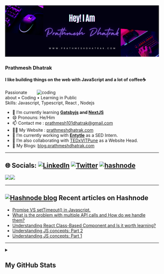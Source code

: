 [![MasterHead](https://github.com/Prathmesh-Dhatrak/Prathmesh-Dhatrak/blob/main/profile_hearder_img.png)](https://github.com/Prathmesh-Dhatrak)
###  Prathmesh Dhatrak

#### I like building things on the web with JavaScript and a lot of coffee☕
<img align="right" alt="coding" width="400" src="https://www.careerguide.com/career/wp-content/uploads/2021/08/Full-Stack-Developer-1.gif">
Passionate about • Coding • Learning in Public <br>
Skills: Javascript, Typescript, React , Nodejs <br>

- 🌱 I’m currently learning **[Gatsbyjs](https://www.gatsbyjs.com/) and [NextJS](https://nextjs.org/)**
- 😄 Pronouns: He/Him 
- 📫 Contact me : [prathmesh101dhatrak@gmail.com](mailto:prathmesh101dhatrak@gmail.com)
- 👨‍💻 My Website : [prathmeshdhatrak.com](https://prathmeshdhatrak.com)
- 🔭 I’m currently working with [**Entytle**](https://entytle.com/) as a SED Intern.
- 👯 I’m also collaborating with [TEDxVITPune](https://github.com/TEDxVITPune2022) as a Website Head.
- 👋 My Blogs: [blog.prathmeshdhatrak.com](https://blog.prathmeshdhatrak.com)

---

## 🌐 Socials: [![LinkedIn](https://img.shields.io/badge/LinkedIn-%230077B5.svg?logo=linkedin&logoColor=white)](https://www.linkedin.com/in/prathmesh-dhatrak/) [![Twitter](https://img.shields.io/badge/Twitter-%231DA1F2.svg?logo=Twitter&logoColor=white)](https://twitter.com/Prathmesh007_SD) [![hashnode](http://img.shields.io/badge/-Hashnode-2962ff?style=flat&logo=hashnode&logoColor=white)](https://hashnode.com/@prathmesh-dhatrak)

<a href="https://twitter.com/Prathmesh007_SD" target="_blank" rel="noreferrer"><img
src="https://img.shields.io/twitter/follow/Prathmesh007_SD?logo=twitter&style=for-the-badge&color=0891b2&labelColor=1c1917"
/></a><a href="https://www.github.com/Prathmesh-Dhatrak" target="_blank" rel="noreferrer"><img
src="https://img.shields.io/github/followers/Prathmesh-Dhatrak?logo=github&style=for-the-badge&color=0891b2&labelColor=1c1917" /></a>

 

---
## <a href="https://blog.prathmeshdhatrak.com/"><img src="https://github.com/Arindam200/Arindam200/blob/main/CDyAuTy75.png" title="Hashnode" alt="Hashnode blog" width="25"/></a> Recent articles on Hashnode

<!-- BLOG-POST-LIST:START -->
- [Promise VS setTimeout&lpar;&rpar; in Javascript.](https://blog.prathmeshdhatrak.com/promise-vs-settimeout-in-javascript)
- [What is the problem with multiple API calls and How do we handle them?](https://blog.prathmeshdhatrak.com/multiple-api-calls-in-react)
- [Understanding React Class-Based Component 
and Is it worth learning?](https://blog.prathmeshdhatrak.com/understanding-react-class-based-component)
- [Understanding JS concepts: Part 2](https://blog.prathmeshdhatrak.com/understanding-js-concepts-part-2)
- [Understanding JS concepts: Part 1](https://blog.prathmeshdhatrak.com/understanding-js-concepts-part-1)
<!-- BLOG-POST-LIST:END -->
---

<details>

<summary><h2>My GitHub Stats</h2></summary>

<div align = "center">

<h2>My GitHub Stats<img src="https://github.githubassets.com/images/spinners/octocat-spinner-64.gif"/></h2>

</div>


<div align="center">
<table>
<tr>
<td width="45%">
<a href="http://www.github.com/Prathmesh-Dhatrak"><img src="https://github-readme-stats.vercel.app/api?username=Prathmesh-Dhatrak&show_icons=true&hide=&count_private=true&title_color=0891b2&text_color=ffffff&icon_color=0891b2&bg_color=1c1917&hide_border=true&show_icons=true" alt="Prathmesh-Dhatrak's GitHub stats" /></a> 

</td>
<td width="45%">
 <a href="http://www.github.com/Prathmesh-Dhatrak"><img src="https://github-readme-streak-stats.herokuapp.com/?user=Prathmesh-Dhatrak&stroke=ffffff&background=1c1917&ring=0891b2&fire=0891b2&currStreakNum=ffffff&currStreakLabel=0891b2&sideNums=ffffff&sideLabels=ffffff&dates=ffffff&hide_border=true" /></a>
 
</table>
</div>
</td>
</tr>


---

<a href="http://www.github.com/Prathmesh-Dhatrak"><img src="https://activity-graph.herokuapp.com/graph?username=Prathmesh-Dhatrak&bg_color=1c1917&color=ffffff&line=0891b2&point=ffffff&area_color=1c1917&area=true&hide_border=true&custom_title=GitHub%20Commits%20Graph" alt="GitHub Commits Graph" /></a>

---
</details>
